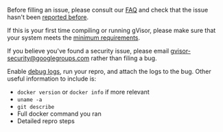 Before filling an issue, please consult our [FAQ](https://github.com/google/gvisor#faq--known-issues)
and check that the issue hasn't been [reported before](https://github.com/google/gvisor/issues).

If this is your first time compiling or running gVisor, please make sure that
your system meets the [minimum requirements](https://github.com/google/gvisor#requirements).

If you believe you've found a security issue, please email
gvisor-security@googlegroups.com rather than filing a bug.

Enable [debug logs](https://github.com/google/gvisor#debugging), run your
repro, and attach the logs to the bug. Other useful information to include is:
- `docker version` or `docker info` if more relevant
- `uname -a`
- `git describe`
- Full docker command you ran
- Detailed repro steps
